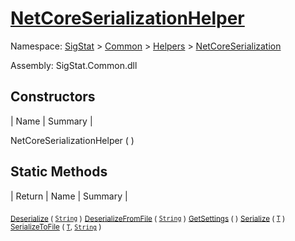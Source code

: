 # [NetCoreSerializationHelper](./NetCoreSerializationHelper.md)

Namespace: [SigStat]() > [Common](./../../README.md) > [Helpers](./../README.md) > [NetCoreSerialization](./README.md)

Assembly: SigStat.Common.dll


## Constructors

| Name | Summary | 

NetCoreSerializationHelper (  )<sub></sub>


## Static Methods

| Return | Name | Summary | 

<sub>[Deserialize](./Methods/NetCoreSerializationHelper-100664081.md) ( [`String`](https://docs.microsoft.com/en-us/dotnet/api/System.String) )</sub><sub></sub>
<sub>[DeserializeFromFile](./Methods/NetCoreSerializationHelper-100664084.md) ( [`String`](https://docs.microsoft.com/en-us/dotnet/api/System.String) )</sub><sub></sub>
<sub>[GetSettings](./Methods/NetCoreSerializationHelper-100664080.md) (  )</sub><sub></sub>
<sub>[Serialize](./Methods/NetCoreSerializationHelper-100664082.md) ( [`T`](./NetCoreSerializationHelper.md) )</sub><sub></sub>
<sub>[SerializeToFile](./Methods/NetCoreSerializationHelper-100664083.md) ( [`T`](./NetCoreSerializationHelper.md), [`String`](https://docs.microsoft.com/en-us/dotnet/api/System.String) )</sub><sub></sub>


